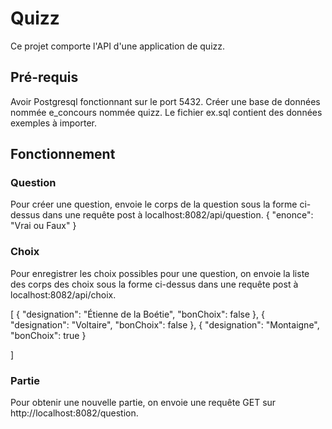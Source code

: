 # Quizz
Ce projet comporte l'API d'une application de quizz. 

## Pré-requis
Avoir Postgresql fonctionnant sur le port 5432.
Créer une base de données nommée e_concours nommée quizz.
Le fichier ex.sql contient des données exemples à importer.

## Fonctionnement

### Question
Pour créer une question, envoie le corps de la question sous la forme ci-dessus dans une requête post à localhost:8082/api/question. 
{
	"enonce": "Vrai ou Faux"
}

### Choix
Pour enregistrer les choix possibles pour une question, on envoie la liste des corps des choix sous la forme ci-dessus dans une requête post à localhost:8082/api/choix.

[
	{
		"designation": "Étienne de la Boétie",
		"bonChoix": false
	},
	{
		"designation": "Voltaire",
		"bonChoix": false
	},
	{
		"designation": "Montaigne",
		"bonChoix": true
	}
	
]

### Partie
Pour obtenir une nouvelle partie, on envoie une requête GET sur http://localhost:8082/question.




